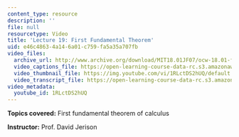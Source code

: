 ```yaml
---
content_type: resource
description: ''
file: null
resourcetype: Video
title: 'Lecture 19: First Fundamental Theorem'
uid: e46c4863-4a14-6a01-c759-fa5a35a707fb
video_files:
  archive_url: http://www.archive.org/download/MIT18.01JF07/ocw-18.01-f07-lec19_300k.mp4
  video_captions_file: https://open-learning-course-data-rc.s3.amazonaws.com/18-01-single-variable-calculus-fall-2006/7c4b0e315eac5c6d86ac1ce01dde254f_1RLctDS2hUQ.vtt
  video_thumbnail_file: https://img.youtube.com/vi/1RLctDS2hUQ/default.jpg
  video_transcript_file: https://open-learning-course-data-rc.s3.amazonaws.com/18-01-single-variable-calculus-fall-2006/d009101aee4d4c11142f6b477fc84ebe_1RLctDS2hUQ.pdf
video_metadata:
  youtube_id: 1RLctDS2hUQ
---
```


**Topics covered:** First fundamental theorem of calculus

**Instructor:** Prof. David Jerison